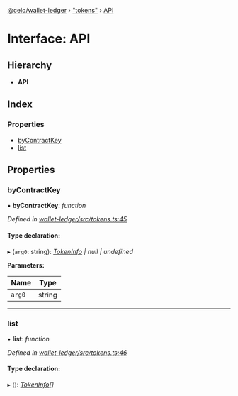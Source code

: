 [@celo/wallet-ledger](../README.md) › ["tokens"](../modules/_tokens_.md) › [API](_tokens_.api.md)

# Interface: API

## Hierarchy

* **API**

## Index

### Properties

* [byContractKey](_tokens_.api.md#bycontractkey)
* [list](_tokens_.api.md#list)

## Properties

###  byContractKey

• **byContractKey**: *function*

*Defined in [wallet-ledger/src/tokens.ts:45](https://github.com/celo-org/celo-monorepo/blob/master/packages/sdk/wallets/wallet-ledger/src/tokens.ts#L45)*

#### Type declaration:

▸ (`arg0`: string): *[TokenInfo](_tokens_.tokeninfo.md) | null | undefined*

**Parameters:**

Name | Type |
------ | ------ |
`arg0` | string |

___

###  list

• **list**: *function*

*Defined in [wallet-ledger/src/tokens.ts:46](https://github.com/celo-org/celo-monorepo/blob/master/packages/sdk/wallets/wallet-ledger/src/tokens.ts#L46)*

#### Type declaration:

▸ (): *[TokenInfo](_tokens_.tokeninfo.md)[]*
